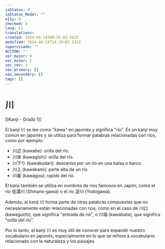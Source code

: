 ```yaml
---
iaStatus: 0
iaStatus_Model: ""
a11y: 0
checked: 0
lang: ES
translations: 
created: 2024-04-14T00:55:03.593Z
modified: 2024-04-14T14:29:03.131Z
supervisado: ""
ACCION: ""
ver_major: 0
ver_minor: 2
ver_rev: 2
nav_primary: []
nav_secondary: []
tags: []
---
```

# 川

[[Kanji - Grado 1]]

El kanji 川 se lee como "kawa" en japonés y significa "río". Es un kanji muy común en japonés y se utiliza para formar palabras relacionadas con ríos, como por ejemplo:

- 川辺 (kawabe): orilla del río.
- 川岸 (kawagishi): orilla del río.
- 川下り (kawakudari): descenso por un río en una balsa o barco.
- 川上 (kawakami): parte alta de un río.
- 川豪 (kawagou): rapids del río.

El kanji también se utiliza en nombres de ríos famosos en Japón, como el río 信濃川 (Shinano-gawa) o el río 淀川 (Yodogawa).

Además, el kanji 川 forma parte de otras palabras compuestas que no necesariamente están relacionadas con ríos, como en el caso de 川口 (kawaguchi), que significa "entrada de río", o 川端 (kawabata), que significa "orilla del río".

Por lo tanto, el kanji 川 es muy útil de conocer para expandir nuestro vocabulario en japonés, especialmente en lo que se refiere a vocabulario relacionado con la naturaleza y los paisajes.
